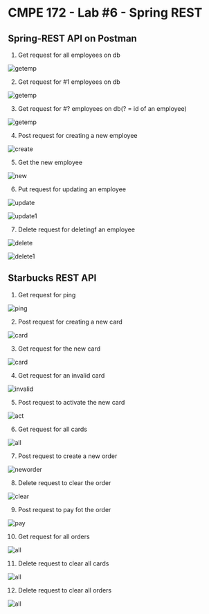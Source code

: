 
# CMPE 172 - Lab #6 - Spring REST

## Spring-REST API on Postman

1. Get request for all employees on db

![getemp](images/getall.png)

2. Get request for #1 employees on db

![getemp](images/get1.png)

3. Get request for #? employees on db(? = id of an employee)

![getemp](images/get99.png)

4. Post request for creating a new employee

![create](images/create.png)

5. Get the new employee 

![new](images/getnew.png)

6. Put request for updating an employee

![update](images/update.png)

![update1](images/update1.png)

7. Delete request for deletingf an employee

![delete](images/del.png)

![delete1](images/del1.png)


## Starbucks REST API 

1. Get request for ping

![ping](images/ping.png)

2. Post request for creating a new card

![card](images/newcard.png)

3. Get request for the new card

![card](images/getcard.png)

4. Get request for an invalid card

![invalid](images/invalid.png)

5. Post request to activate the new card

![act](images/activate.png)

6. Get request for all cards

![all](images/all.png)

7. Post request to create a new order

![neworder](images/neworder.png)

8. Delete request to clear the order

![clear](images/clear.png)

9. Post request to pay fot the order

![pay](images/pay.png)

10. Get request for all orders

![all](images/allorders.png)

11. Delete request to clear all cards

![all](images/clearca.png)

12. Delete request to clear all orders

![all](images/clearor.png)
